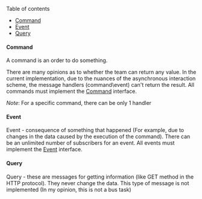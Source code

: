 Table of contents
* [Command](https://github.com/mmasiukevich/service-bus/blob/master/doc/en_messages.md#command)
* [Event](https://github.com/mmasiukevich/service-bus/blob/master/doc/en_messages.md#event)
* [Query](https://github.com/mmasiukevich/service-bus/blob/master/doc/en_messages.md#query)

#### Command
A command is an order to do something.

There are many opinions as to whether the team can return any value. In the current implementation, due to the nuances of the asynchronous interaction scheme, the message handlers (command\event) can\'t return the result. 
All commands must implement the [Command](https://github.com/mmasiukevich/service-bus/blob/master/src/Common/Contract/Messages/Command.php) interface. 

*Note*: For a specific command, there can be only 1 handler

#### Event
Event - consequence of something that happened (For example, due to changes in the data caused by the execution of the command). There can be an unlimited number of subscribers for an event.
All events must implement the [Event](https://github.com/mmasiukevich/service-bus/blob/master/src/Common/Contract/Messages/Event.php) interface. 

#### Query
Query - these are messages for getting information (like GET method in the HTTP protocol). They never change the data.
This type of message is not implemented (In my opinion, this is not a bus task)
